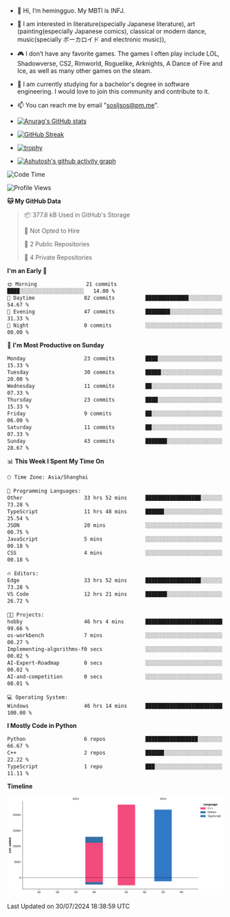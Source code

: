 - 👋 Hi, I’m hemingguo. My MBTI is INFJ.
- 🎨 I am interested in literature(specially Japanese literature), art (painting(especially Japanese comics), classical or modern dance, music(specially ボーカロイド and electronic music)),
- 🎮 I don’t have any favorite games. The games I often play include LOL, Shadowverse, CS2, Rimworld, Roguelike, Arknights, A Dance of Fire and Ice, as well as many other games on the steam.
- 🌱 I am currently studying for a bachelor's degree in software engineering. I would love to join this community and contribute to it.

- 📫 You can reach me by email "sosljsos@pm.me".


- [![Anurag's GitHub stats](https://github-readme-stats.vercel.app/api?username=hemingguo&show_icons=true&count_private=true&theme=aura&hide_border=true&icon_color=FF4500&text_color=76EE00)](https://github.com/anuraghazra/github-readme-stats)
  
- [![GitHub Streak](https://github-readme-streak-stats.herokuapp.com/?user=hemingguo&hide_border=true&theme=tokyonight)](https://git.io/streak-stats)
  
- [![trophy](https://github-profile-trophy.vercel.app/?username=hemingguo&theme=dracula)](https://github.com/ryo-ma/github-profile-trophy)
- [![Ashutosh's github activity graph](https://github-readme-activity-graph.vercel.app/graph?username=hemingguo&theme=tokyo-night&hide_border=true)](https://github.com/ashutosh00710/github-readme-activity-graph)
<!--START_SECTION:waka-->
![Code Time](http://img.shields.io/badge/Code%20Time-1%2C135%20hrs%2020%20mins-blue)

![Profile Views](http://img.shields.io/badge/Profile%20Views-12-blue)

**🐱 My GitHub Data** 

> 📦 377.8 kB Used in GitHub's Storage 
 > 
> 🚫 Not Opted to Hire
 > 
> 📜 2 Public Repositories 
 > 
> 🔑 4 Private Repositories 
 > 
**I'm an Early 🐤** 

```text
🌞 Morning                21 commits          ████░░░░░░░░░░░░░░░░░░░░░   14.00 % 
🌆 Daytime                82 commits          ██████████████░░░░░░░░░░░   54.67 % 
🌃 Evening                47 commits          ████████░░░░░░░░░░░░░░░░░   31.33 % 
🌙 Night                  0 commits           ░░░░░░░░░░░░░░░░░░░░░░░░░   00.00 % 
```
📅 **I'm Most Productive on Sunday** 

```text
Monday                   23 commits          ████░░░░░░░░░░░░░░░░░░░░░   15.33 % 
Tuesday                  30 commits          █████░░░░░░░░░░░░░░░░░░░░   20.00 % 
Wednesday                11 commits          ██░░░░░░░░░░░░░░░░░░░░░░░   07.33 % 
Thursday                 23 commits          ████░░░░░░░░░░░░░░░░░░░░░   15.33 % 
Friday                   9 commits           ██░░░░░░░░░░░░░░░░░░░░░░░   06.00 % 
Saturday                 11 commits          ██░░░░░░░░░░░░░░░░░░░░░░░   07.33 % 
Sunday                   43 commits          ███████░░░░░░░░░░░░░░░░░░   28.67 % 
```


📊 **This Week I Spent My Time On** 

```text
🕑︎ Time Zone: Asia/Shanghai

💬 Programming Languages: 
Other                    33 hrs 52 mins      ██████████████████░░░░░░░   73.28 % 
TypeScript               11 hrs 48 mins      ██████░░░░░░░░░░░░░░░░░░░   25.54 % 
JSON                     20 mins             ░░░░░░░░░░░░░░░░░░░░░░░░░   00.75 % 
JavaScript               5 mins              ░░░░░░░░░░░░░░░░░░░░░░░░░   00.18 % 
CSS                      4 mins              ░░░░░░░░░░░░░░░░░░░░░░░░░   00.18 % 

🔥 Editors: 
Edge                     33 hrs 52 mins      ██████████████████░░░░░░░   73.28 % 
VS Code                  12 hrs 21 mins      ███████░░░░░░░░░░░░░░░░░░   26.72 % 

🐱‍💻 Projects: 
hobby                    46 hrs 4 mins       █████████████████████████   99.66 % 
os-workbench             7 mins              ░░░░░░░░░░░░░░░░░░░░░░░░░   00.27 % 
Implementing-algorithms-f0 secs              ░░░░░░░░░░░░░░░░░░░░░░░░░   00.02 % 
AI-Expert-Roadmap        0 secs              ░░░░░░░░░░░░░░░░░░░░░░░░░   00.02 % 
AI-and-competition       0 secs              ░░░░░░░░░░░░░░░░░░░░░░░░░   00.01 % 

💻 Operating System: 
Windows                  46 hrs 14 mins      █████████████████████████   100.00 % 
```

**I Mostly Code in Python** 

```text
Python                   6 repos             █████████████████░░░░░░░░   66.67 % 
C++                      2 repos             ██████░░░░░░░░░░░░░░░░░░░   22.22 % 
TypeScript               1 repo              ███░░░░░░░░░░░░░░░░░░░░░░   11.11 % 
```



**Timeline**

![Lines of Code chart](https://raw.githubusercontent.com/hemingguo/hemingguo/main/assets/bar_graph.png)


 Last Updated on 30/07/2024 18:38:59 UTC
<!--END_SECTION:waka-->
<!---
hemingguo/hemingguo is a ✨ special ✨ repository because its `README.md` (this file) appears on your GitHub profile.
You can click the Preview link to take a look at your changes.
--->

